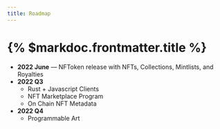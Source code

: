 ```yaml
---
title: Roadmap
---
```


# {% $markdoc.frontmatter.title %}

- **2022 June** — NFToken release with NFTs, Collections, Mintlists, and Royalties
- **2022 Q3**
  - Rust + Javascript Clients
  - NFT Marketplace Program
  - On Chain NFT Metadata
- **2022 Q4**
  - Programmable Art
